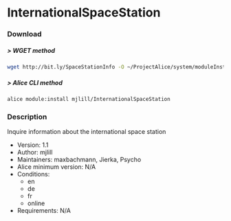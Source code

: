 # InternationalSpaceStation

### Download

##### > WGET method
```bash
wget http://bit.ly/SpaceStationInfo -O ~/ProjectAlice/system/moduleInstallTickets/InternationalSpaceStation.install
```

##### > Alice CLI method
```bash
alice module:install mjlill/InternationalSpaceStation
```

### Description
Inquire information about the international space station

- Version: 1.1
- Author: mjlill
- Maintainers: maxbachmann, Jierka, Psycho
- Alice minimum version: N/A
- Conditions:
  - en
  - de
  - fr
  - online
- Requirements: N/A

